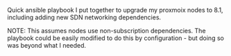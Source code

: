 Quick ansible playbook I put together to upgrade my proxmoix nodes to 8.1, including adding new SDN networking dependencies. 

NOTE: This assumes nodes use non-subscription dependencies. The playbook could be easily modified to do this by configuration - but doing so was beyond what I needed. 